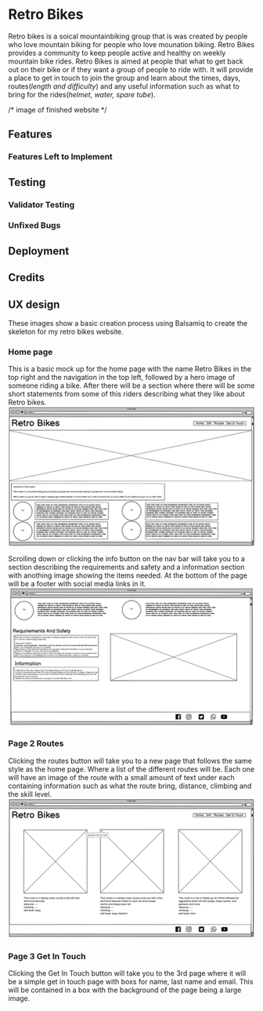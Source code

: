 # Retro Bikes
 Retro bikes is a soical mountainbiking group that is was created by people who love mountain biking for people who love mounation biking. Retro Bikes provides a community to keep people active and healthy on weekly mountain bike rides. Retro Bikes is aimed at people that what to get back out on their bike or if they want a group of people to ride with. It will provide a place to get in touch to join the group and learn about the times, days, routes(*length and difficulty*) and any useful information such as what to bring for the rides(*helmet, water, spare tube*). 

/* image of finished website */

## Features

###  Features Left to Implement

## Testing

### Validator Testing

### Unfixed Bugs

## Deployment

## Credits

## UX design

These images show a basic creation process using Balsamiq to create the skeleton for my retro bikes website.

### Home page

This is a basic mock up for the home page with the name Retro Bikes in the top right and the navigation in the top left, followed by a hero image of someone riding a bike. After there will be a section where there will be some short statements from some of this riders describing what they like about Retro bikes.
![Home page Design](assets/images/1pTop.png)

Scrolling down or clicking the info button on the nav bar will take you to a section describing the requirements and safety and a information section with anothing image showing the items needed. At the bottom of the page will be a footer with social media links in it.
![Home page design](assets/images/1pBottom.png)

### Page 2 Routes

Clicking the routes button will take you to a new page that follows the same style as the home page. Where a list of the different routes will be. Each one will have an image of the route with a small amount of text under each containing information such as what the route bring, distance, climbing and the skill level.
![Routes page design](assets/images/2pRoutes.png)

### Page 3 Get In Touch

Clicking the Get In Touch button will take you to the 3rd page where it will be a simple get in touch page with boxs for name, last name and email. This will be contained in a box with the background of the page being a large image.